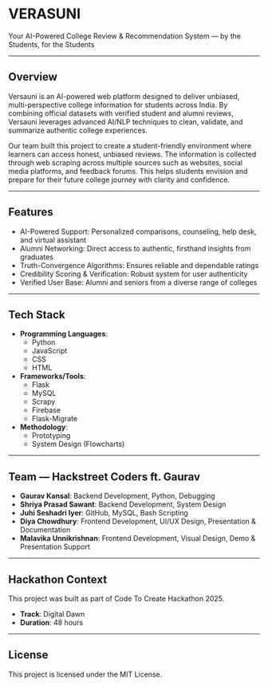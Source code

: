 # VERASUNI  
Your AI-Powered College Review & Recommendation System — by the Students, for the Students  

---

## Overview  
Versauni is an AI-powered web platform designed to deliver unbiased, multi-perspective college information for students across India. By combining official datasets with verified student and alumni reviews, Versauni leverages advanced AI/NLP techniques to clean, validate, and summarize authentic college experiences.  

Our team built this project to create a student-friendly environment where learners can access honest, unbiased reviews. The information is collected through web scraping across multiple sources such as websites, social media platforms, and feedback forums. This helps students envision and prepare for their future college journey with clarity and confidence.  

---

## Features  
- AI-Powered Support: Personalized comparisons, counseling, help desk, and virtual assistant  
- Alumni Networking: Direct access to authentic, firsthand insights from graduates  
- Truth-Convergence Algorithms: Ensures reliable and dependable ratings  
- Credibility Scoring & Verification: Robust system for user authenticity  
- Verified User Base: Alumni and seniors from a diverse range of colleges  

---

## Tech Stack  
- **Programming Languages**:  
  - Python  
  - JavaScript  
  - CSS  
  - HTML  
- **Frameworks/Tools**:  
  - Flask  
  - MySQL  
  - Scrapy  
  - Firebase  
  - Flask-Migrate  
- **Methodology**:  
  - Prototyping  
  - System Design (Flowcharts)  

---

## Team — Hackstreet Coders ft. Gaurav  
- **Gaurav Kansal**: Backend Development, Python, Debugging  
- **Shriya Prasad Sawant**: Backend Development, System Design  
- **Juhi Seshadri Iyer**: GitHub, MySQL, Bash Scripting  
- **Diya Chowdhury**: Frontend Development, UI/UX Design, Presentation & Documentation  
- **Malavika Unnikrishnan**: Frontend Development, Visual Design, Demo & Presentation Support  

---

## Hackathon Context  
This project was built as part of Code To Create Hackathon 2025.  
- **Track**: Digital Dawn 
- **Duration**: 48 hours  

---

## License  
This project is licensed under the MIT License.  
